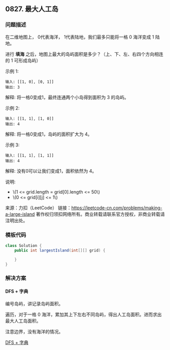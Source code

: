 <script src="https://cdn.bootcss.com/mathjax/2.7.7/MathJax.js?config=TeX-AMS-MML_HTMLorMML"></script>

## 0827. 最大人工岛

### 问题描述

在二维地图上， 0代表海洋， 1代表陆地，我们最多只能将一格 0 海洋变成 1 陆地。

进行 **填海** 之后，地图上最大的岛屿面积是多少？（上、下、左、右四个方向相连的 1 可形成岛屿）

示例 1:

```
输入: [[1, 0], [0, 1]]
输出: 3
```
解释: 将一格0变成1，最终连通两个小岛得到面积为 3 的岛屿。

示例 2:

```
输入: [[1, 1], [1, 0]]
输出: 4
```
解释: 将一格0变成1，岛屿的面积扩大为 4。

示例 3:

```
输入: [[1, 1], [1, 1]]
输出: 4
```
解释: 没有0可以让我们变成1，面积依然为 4。

说明:

* \\(1 <= grid.length = grid[0].length <= 50\\)
* \\(0 <= grid[i]\[j] <= 1\\)

来源：力扣（LeetCode）
链接：https://leetcode-cn.com/problems/making-a-large-island
著作权归领扣网络所有。商业转载请联系官方授权，非商业转载请注明出处。

### 模板代码

``` java
class Solution {
    public int largestIsland(int[][] grid) {

    }
}
```

### 解决方案

#### DFS + 字典

编号岛屿，讲记录岛屿面积。

遍历，对于一格 0 海洋，累加其上下左右不同岛屿，得出人工岛面积。进而求出最大人工岛面积。

注意边界，没有海洋的情况。

[DFS + 字典](qu0827/solu1/Solution.java)